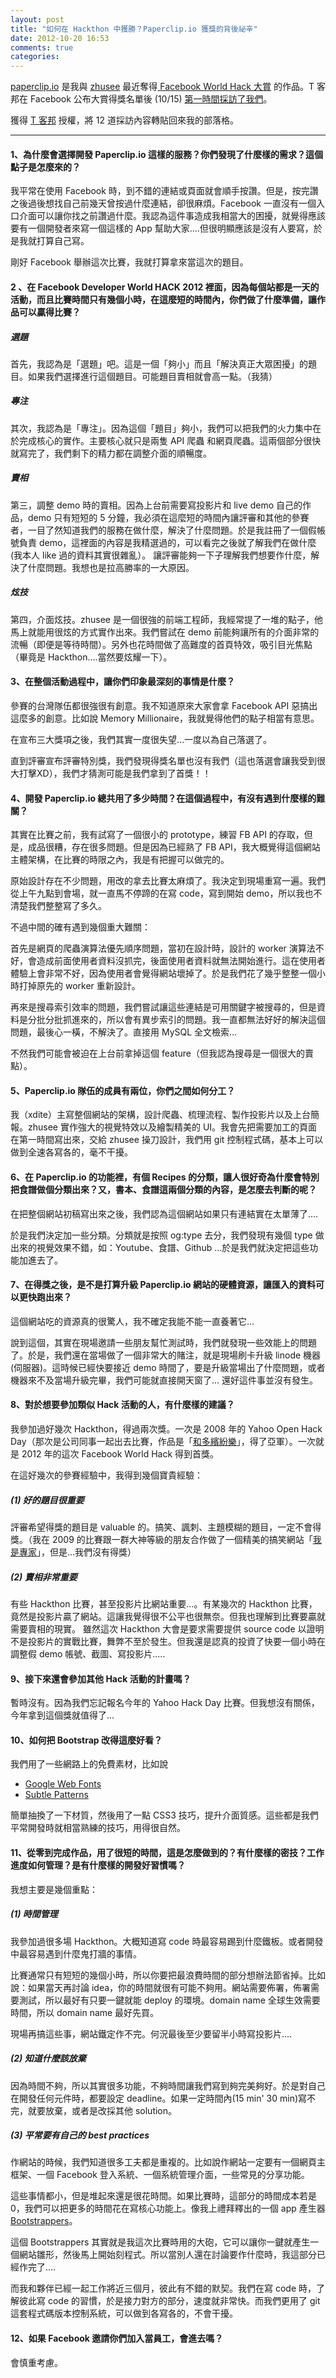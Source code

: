 ```yaml
---
layout: post
title: "如何在 Hackthon 中獲勝？Paperclip.io 獲獎的背後祕辛"
date: 2012-10-20 16:53
comments: true
categories: 
---
```


[paperclip.io](http://paperclip.io) 是我與 [zhusee](http://twitter.com/zhusee2) 最近奪得[ Facebook World Hack 大賞](https://developers.facebook.com/blog/post/2012/10/15/world-hack-recap-and-winners/) 的作品。T 客邦在 Facebook 公布大賞得獎名單後 (10/15) [第一時間採訪了我們](http://www.techbang.com/posts/11030)。

獲得 [T 客邦](http://techbang.com) 授權，將 12 道採訪內容轉貼回來我的部落格。

<hr>

#### 1、為什麼會選擇開發 Paperclip.io 這樣的服務？你們發現了什麼樣的需求？這個點子是怎麼來的？

我平常在使用 Facebook 時，到不錯的連結或頁面就會順手按讚。但是，按完讚之後過後想找自己前幾天曾按過什麼連結，卻很麻煩。Facebook 一直沒有一個入口介面可以讓你找之前讚過什麼。我認為這件事造成我相當大的困擾，就覺得應該要有一個開發者來寫一個這樣的 App 幫助大家....但很明顯應該是沒有人要寫，於是我就打算自己寫。

剛好 Facebook 舉辦這次比賽，我就打算拿來當這次的題目。

 

#### 2 、在 Facebook Developer World HACK 2012 裡面，因為每個站都是一天的活動，而且比賽時間只有幾個小時，在這麼短的時間內，你們做了什麼準備，讓作品可以贏得比賽？

##### 選題

首先，我認為是「選題」吧。這是一個「夠小」而且「解決真正大眾困擾」的題目。如果我們選擇進行這個題目。可能題目賣相就會高一點。（我猜）

##### 專注

其次，我認為是「專注」。因為這個「題目」夠小，我們可以把我們的火力集中在於完成核心的實作。主要核心就只是兩隻 API 爬蟲 和網頁爬蟲。這兩個部分很快就寫完了，我們剩下的精力都在調整介面的順暢度。

##### 賣相

第三，調整 demo 時的賣相。因為上台前需要寫投影片和 live demo 自己的作品，demo 只有短短的 5 分鐘，我必須在這麼短的時間內讓評審和其他的參賽者，一目了然知道我們的服務在做什麼，解決了什麼問題。於是我註冊了一個假帳號負責 demo，這裡面的內容是我精選過的，可以看完之後就了解我們在做什麼(我本人 like 過的資料其實很雜亂）。 讓評審能夠一下子理解我們想要作什麼，解決了什麼問題。我想也是拉高勝率的一大原因。

##### 炫技

第四，介面炫技。zhusee 是一個很強的前端工程師，我經常提了一堆的點子，他馬上就能用很炫的方式實作出來。我們嘗試在 demo 前能夠讓所有的介面非常的流暢（即便是等待時間）。另外也花時間做了高難度的首頁特效，吸引目光焦點（畢竟是 Hackthon….當然要炫耀一下）。

 

#### 3、在整個活動過程中，讓你們印象最深刻的事情是什麼？

參賽的台灣隊伍都很強很有創意。我不知道原來大家會拿 Facebook API 惡搞出這麼多的創意。比如說 Memory Millionaire，我就覺得他們的點子相當有意思。

在宣布三大獎項之後，我們其實一度很失望…一度以為自己落選了。

直到評審宣布評審特別獎，我們發現得獎名單也沒有我們（這也落選會讓我受到很大打擊XD），我們才猜測可能是我們拿到了首獎！！

 

#### 4、開發 Paperclip.io 總共用了多少時間？在這個過程中，有沒有遇到什麼樣的難關？

其實在比賽之前，我有試寫了一個很小的 prototype，練習 FB API 的存取，但是，成品很糟，存在很多問題。但是因為已經熟了 FB API，我大概覺得這個網站主體架構，在比賽的時限之內，我是有把握可以做完的。

原始設計存在不少問題，用改的拿去比賽太麻煩了。我決定到現場重寫一遍。我們從上午九點到會場，就一直馬不停蹄的在寫 code，寫到開始 demo，所以我也不清楚我們整整寫了多久。

不過中間的確有遇到幾個重大難關：

首先是網頁的爬蟲演算法優先順序問題，當初在設計時，設計的 worker 演算法不好，會造成前面使用者資料沒抓完，後面使用者資料就無法開始進行。這在使用者體驗上會非常不好，因為使用者會覺得網站壞掉了。於是我們花了幾乎整整一個小時打掉原先的 worker 重新設計。

再來是搜尋索引效率的問題，我們嘗試讓這些連結是可用關鍵字被搜尋的，但是資料是分批分批抓進來的，所以會有異步索引的問題。我一直都無法好好的解決這個問題，最後心一橫，不解決了。直接用 MySQL 全文檢索…

不然我們可能會被迫在上台前拿掉這個 feature（但我認為搜尋是一個很大的賣點）。

 

#### 5、Paperclip.io 隊伍的成員有兩位，你們之間如何分工？

我（xdite）主寫整個網站的架構，設計爬蟲、梳理流程、製作投影片以及上台簡報。zhusee 實作強大的視覺特效以及繪製精美的 UI。我會先把需要加工的頁面在第一時間寫出來，交給 zhusee 操刀設計，我們用 git 控制程式碼，基本上可以做到全速各寫各的，毫不干擾。

 

#### 6、在 Paperclip.io 的功能裡，有個 Recipes 的分類，讓人很好奇為什麼會特別把食譜做個分類出來？又，書本、食譜這兩個分類的內容，是怎麼去判斷的呢？

在把整個網站初稿寫出來之後，我們認為這個網站如果只有連結實在太單薄了....

於是我們決定加一些分類。分類就是按照 og:type 去分，我們發現有幾個 type 做出來的視覺效果不錯，如：Youtube、食譜、Github …於是我們就決定把這些功能加進去了。

 

#### 7、在得獎之後，是不是打算升級 Paperclip.io 網站的硬體資源，讓匯入的資料可以更快跑出來？

這個網站吃的資源真的很驚人，我不確定我能不能一直養著它…

說到這個，其實在現場邀請一些朋友幫忙測試時，我們就發現一些效能上的問題了。於是，我們還在當場做了一個非常大的賭注，就是現場刷卡升級 linode 機器(伺服器)。這時候已經快要接近 demo 時間了，要是升級當場出了什麼問題，或者機器來不及當場升級完畢，我們可能就直接開天窗了… 還好這件事並沒有發生。

 

#### 8、對於想要參加類似 Hack 活動的人，有什麼樣的建議？

我參加過好幾次 Hackthon，得過兩次獎。一次是 2008 年的 Yahoo Open Hack Day（那次是公司同事一起出去比賽，作品是「[和多繽紛樂](http://bingo.handlino.com/)」，得了亞軍）。一次就是 2012 年的這次 Facebook World Hack 得到首獎。

在這好幾次的參賽經驗中，我得到幾個寶貴經驗：

##### (1) 好的題目很重要

評審希望得獎的題目是 valuable 的。搞笑、諷刺、主題模糊的題目，一定不會得獎。（我在 2009 的比賽跟一群大神等級的朋友合作做了一個精美的搞笑網站「[我是專家](http://wp.xdite.net/?p=1472)」，但是…我們沒有得獎）

##### (2) 賣相非常重要

有些 Hackthon 比賽，甚至投影片比網站重要…。有某幾次的 Hackthon 比賽，竟然是投影片贏了網站。這讓我覺得很不公平也很無奈。但我也理解到比賽要贏就需要賣相的現實。 雖然這次 Hackthon 大會是要求需要提供 source code 以證明不是投影片的實戰比賽，舞弊不至於發生。但我還是認真的投資了快要一個小時在調整假 demo 帳號、截圖、寫投影片.....

 

#### 9、接下來還會參加其他 Hack 活動的計畫嗎？

暫時沒有。因為我們忘記報名今年的 Yahoo Hack Day 比賽。但我想沒有關係，今年拿到這個獎就值得了…

 

#### 10、如何把 Bootstrap 改得這麼好看？

我們用了一些網路上的免費素材，比如說

* [Google Web Fonts](http://www.google.com/webfonts)
* [Subtle Patterns](http://subtlepatterns.com/) 

簡單抽換了一下材質，然後用了一點 CSS3 技巧，提升介面質感。這些都是我們平常開發時就相當熟練的技巧，用得很自然。

 

#### 11、從零到完成作品，用了很短的時間，這是怎麼做到的？有什麼樣的密技？工作進度如何管理？是有什麼樣的開發好習慣嗎？

我想主要是幾個重點：

##### (1) 時間管理

我參加過很多場 Hackthon。大概知道寫 code 時最容易踢到什麼鐵板。或者開發中最容易遇到什麼鬼打牆的事情。

比賽通常只有短短的幾個小時，所以你要把最浪費時間的部分想辦法節省掉。比如說：如果當天再討論 idea，你的時間就很有可能不夠用。網站需要佈署，佈署需要測試，所以最好有只要一鍵就能 deploy 的環境。domain name 全球生效需要時間，所以 domain name 最好先買。

現場再搞這些事，網站鐵定作不完。何況最後至少要留半小時寫投影片....

##### (2) 知道什麼該放棄

因為時間不夠，所以其實很多功能，不夠時間讓我們寫到夠完美夠好。於是對自己在開發任何元件時，都要設定 deadline。如果一定時間內(15 min' 30 min)寫不完，就要放棄，或者是改採其他 solution。

##### (3) 平常要有自己的 best practices

作網站的時候，我們知道很多工夫都是重複的。比如說作網站一定要有一個網頁主框架、一個 Facebook 登入系統、一個系統管理介面，一些常見的分享功能。

這些事情都小，但是堆起來還是很花時間。如果比賽時，這部分的時間成本若是 0，我們可以把更多的時間花在寫核心功能上。像我上禮拜釋出的一個 app 產生器 [Bootstrappers](http://blog.xdite.net/posts/2012/10/12/bootstrappers-create-rails-app/)。

這個 Bootstrappers 其實就是我這次比賽時用的大砲，它可以讓你一鍵就產生一個網站雛形，然後馬上開始刻程式。所以當別人還在討論要作什麼時，我這部分已經作完了....

而我和夥伴已經一起工作將近三個月，彼此有不錯的默契。我們在寫 code 時，了解彼此寫 code 的習慣，於是接力對方的部分，速度就非常快。而我們更用了 git 這套程式碼版本控制系統，可以做到各寫各的，不會干擾。

#### 12、如果 Facebook 邀請你們加入當員工，會進去嗎？

會慎重考慮。

